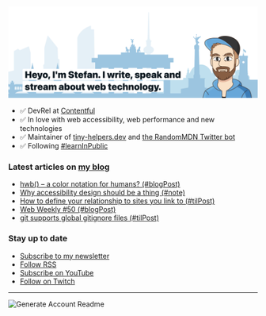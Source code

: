 <img alt="Heyo, I'm Stefan. I write and speak about web technology." src="https://raw.githubusercontent.com/stefanjudis/stefanjudis/main/screenshot.png">

- ✅ DevRel at [Contentful](https://www.contentful.com)
- ✅ In love with web accessibility, web performance and new technologies
- ✅ Maintainer of [tiny-helpers.dev](https://tiny-helpers.dev) and [the RandomMDN Twitter bot](https://twitter.com/randomMDN)
- ✅ Following [#learnInPublic](https://www.stefanjudis.com/today-i-learned/)
### Latest articles on [my blog](https://www.stefanjudis.com)

<!-- BLOG-POST-LIST:START -->
- [hwb&lpar;&rpar; – a color notation for humans? &lpar;#blogPost&rpar;](https://www.stefanjudis.com/blog/hwb-a-color-notation-for-humans/)
- [Why accessibility design should be a thing &lpar;#note&rpar;](https://www.stefanjudis.com/notes/why-accessibility-design-should-be-a-thing/)
- [How to define your relationship to sites you link to &lpar;#tilPost&rpar;](https://www.stefanjudis.com/today-i-learned/how-to-define-your-relationship-to-sites-you-link-to/)
- [Web Weekly #50 &lpar;#blogPost&rpar;](https://www.stefanjudis.com/blog/web-weekly-50/)
- [git supports global gitignore files &lpar;#tilPost&rpar;](https://www.stefanjudis.com/today-i-learned/git-supports-global-gitignore-files/)
<!-- BLOG-POST-LIST:END -->

### Stay up to date

- [Subscribe to my newsletter](https://www.stefanjudis.com/newsletter/)
- [Follow RSS](https://www.stefanjudis.com/feeds/)
- [Subscribe on YouTube](https://youtube.com/c/stefanjudis)
- [Follow on Twitch](https://www.twitch.tv/stefanjudis)

---

![Generate Account Readme](https://github.com/stefanjudis/stefanjudis/workflows/Generate%20Account%20Readme/badge.svg)

